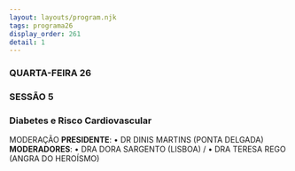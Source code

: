 ```yaml
---
layout: layouts/program.njk
tags: programa26
display_order: 261
detail: 1
---
```

### QUARTA-FEIRA 26  
### SESSÃO 5
### Diabetes e Risco Cardiovascular
MODERAÇÃO
**PRESIDENTE**: • DR DINIS MARTINS (PONTA DELGADA)
**MODERADORES**: • DRA DORA SARGENTO (LISBOA) /
• DRA TERESA REGO (ANGRA DO HEROÍSMO)
